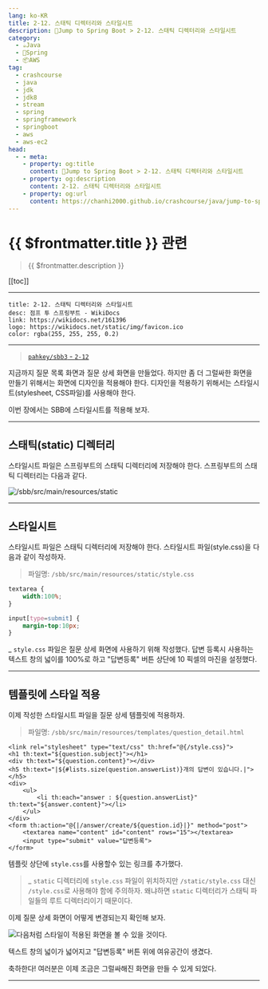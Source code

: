 ```yaml
---
lang: ko-KR
title: 2-12. 스태틱 디렉터리와 스타일시트
description: 🍃Jump to Spring Boot > 2-12. 스태틱 디렉터리와 스타일시트
category:
  - ☕️Java
  - 🍃Spring
  - 📦AWS
tag: 
  - crashcourse
  - java
  - jdk
  - jdk8
  - stream
  - spring
  - springframework
  - springboot
  - aws
  - aws-ec2
head:
  - - meta:
    - property: og:title
      content: 🍃Jump to Spring Boot > 2-12. 스태틱 디렉터리와 스타일시트
    - property: og:description
      content: 2-12. 스태틱 디렉터리와 스타일시트
    - property: og:url
      content: https://chanhi2000.github.io/crashcourse/java/jump-to-spring-boot/02L.html
---
```


# {{ $frontmatter.title }} 관련

> {{ $frontmatter.description }}

[[toc]]

---

```component VPCard
title: 2-12. 스태틱 디렉터리와 스타일시트
desc: 점프 투 스프링부트 - WikiDocs
link: https://wikidocs.net/161396
logo: https://wikidocs.net/static/img/favicon.ico
color: rgba(255, 255, 255, 0.2)
```

---

> [<FontIcon icon="iconfont icon-github"/> `pahkey/sbb3` - <FontIcon icon="iconfont icon-folder"/> `2-12`](https://github.com/pahkey/sbb3/tree/2-12)

<VidStack src="youtube/nGcyNWz6f84"/>

지금까지 질문 목록 화면과 질문 상세 화면을 만들었다. 하지만 좀 더 그럴싸한 화면을 만들기 위해서는 화면에 디자인을 적용해야 한다. 디자인을 적용하기 위해서는 스타일시트(stylesheet, CSS파일)를 사용해야 한다.

이번 장에서는 SBB에 스타일시트를 적용해 보자.

---

## 스태틱(static) 디렉터리

스타일시트 파일은 스프링부트의 스태틱 디렉터리에 저장해야 한다. 스프링부트의 스태틱 디렉터리는 다음과 같다.

![<FontIcon icon="iconfont icon-folder"/>`/sbb/src/main/resources/static`](https://wikidocs.net/images/page/161396/C_2-12_1.png)

---

## 스타일시트

스타일시트 파일은 스태틱 디렉터리에 저장해야 한다. 스타일시트 파일(style.css)을 다음과 같이 작성하자.

> 파일명: <FontIcon icon="iconfont icon-folder"/>`/sbb/src/main/resources/static/`<FontIcon icon="iconfont icon-css"/>`style.css`

```css
textarea {
    width:100%;
}

input[type=submit] {
    margin-top:10px;
}
```

_ <FontIcon icon="iconfont icon-css"/>`style.css` 파일은 질문 상세 화면에 사용하기 위해 작성했다. 답변 등록시 사용하는 텍스트 창의 넓이를 100%로 하고 "답변등록" 버튼 상단에 10 픽셀의 마진을 설정했다.

---

## 템플릿에 스타일 적용

이제 작성한 스타일시트 파일을 질문 상세 템플릿에 적용하자.

> 파일명: <FontIcon icon="iconfont icon-folder"/>`/sbb/src/main/resources/templates/`<FontIcon icon="iconfont icon-page"/>`question_detail.html`

```html{1}
<link rel="stylesheet" type="text/css" th:href="@{/style.css}">
<h1 th:text="${question.subject}"></h1>
<div th:text="${question.content}"></div>
<h5 th:text="|${#lists.size(question.answerList)}개의 답변이 있습니다.|"></h5>
<div>
    <ul>
        <li th:each="answer : ${question.answerList}" th:text="${answer.content}"></li>
    </ul>
</div>
<form th:action="@{|/answer/create/${question.id}|}" method="post">
    <textarea name="content" id="content" rows="15"></textarea>
    <input type="submit" value="답변등록">
</form>
```

템플릿 상단에 <FontIcon icon="iconfont icon-css"/>`style.css`를 사용할수 있는 링크를 추가했다.

> _ <FontIcon icon="iconfont icon-folder"/>`static` 디렉터리에 <FontIcon icon="iconfont icon-css"/>`style.css` 파일이 위치하지만 `/static/style.css` 대신 `/style.css`로 사용해야 함에 주의하자. 왜냐하면 <FontIcon icon="iconfont icon-folder"/>`static` 디렉터리가 스태틱 파일들의 루트 디렉터리이기 때문이다.

이제 질문 상세 화면이 어떻게 변경되는지 확인해 보자.

![다음처럼 스타일이 적용된 화면을 볼 수 있을 것이다.](https://wikidocs.net/images/page/161396/O_2-12_2.png)

텍스트 창의 넓이가 넓어지고 "답변등록" 버튼 위에 여유공간이 생겼다.

축하한다! 여러분은 이제 조금은 그럴싸해진 화면을 만들 수 있게 되었다.

---

<TagLinks />